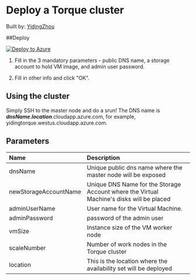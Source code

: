 # Deploy a Torque cluster

Built by: [YidingZhou](https://github.com/YidingZhou)

##Deploy

<a href="https://portal.azure.com/#create/Microsoft.Template/uri/https%3A%2F%2Fraw.githubusercontent.com%2FYidingZhou%2Fazure-quickstart-templates%2Fmaster%2Ftorque%2Fazuredeploy.json" target="_blank">
   <img alt="Deploy to Azure" src="http://azuredeploy.net/deploybutton.png"/>
</a>

1. Fill in the 3 mandatory parameters - public DNS name, a storage account to hold VM image, and admin user password.

2. Fill in other info and click "OK".

## Using the cluster

Simply SSH to the master node and do a srun! The DNS name is _**dnsName**_._**location**_.cloudapp.azure.com, for example, yidingtorque.westus.cloudapp.azure.com.

## Parameters

| Name   | Description    |
|:--- |:---|
| dnsName | Unique public dns name where the master node will be exposed | 
| newStorageAccountName | Unique DNS Name for the Storage Account where the Virtual Machine's disks will be placed |
| adminUserName | User name for the Virtual Machine. |
| adminPassword | password of the admin user |
| vmSize | Instance size of the VM worker node |
| scaleNumber | Number of work nodes in the Torque cluster |
| location | This is the location where the availability set will be deployed |



